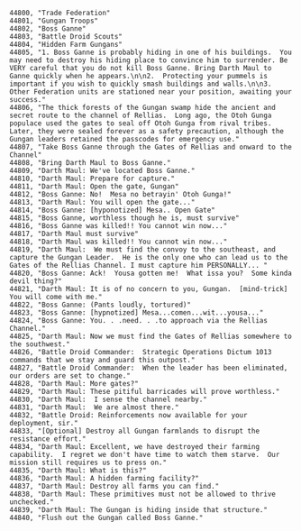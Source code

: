 ﻿```text
44800, "Trade Federation"
44801, "Gungan Troops"
44802, "Boss Ganne"
44803, "Battle Droid Scouts"
44804, "Hidden Farm Gungans"
44805, "1. Boss Ganne is probably hiding in one of his buildings.  You may need to destroy his hiding place to convince him to surrender. Be VERY careful that you do not kill Boss Ganne. Bring Darth Maul to Ganne quickly when he appears.\n\n2.  Protecting your pummels is important if you wish to quickly smash buildings and walls.\n\n3.  Other Federation units are stationed near your position, awaiting your success."
44806, "The thick forests of the Gungan swamp hide the ancient and secret route to the channel of Rellias.  Long ago, the Otoh Gunga populace used the gates to seal off Otoh Gunga from rival tribes. Later, they were sealed forever as a safety precaution, although the Gungan leaders retained the passcodes for emergency use."
44807, "Take Boss Ganne through the Gates of Rellias and onward to the Channel"
44808, "Bring Darth Maul to Boss Ganne."
44809, "Darth Maul: We've located Boss Ganne."
44810, "Darth Maul: Prepare for capture."
44811, "Darth Maul: Open the gate, Gungan"
44812, "Boss Ganne: No!  Mesa no betrayin' Otoh Gunga!"
44813, "Darth Maul: You will open the gate..."
44814, "Boss Ganne: [hyponotized] Mesa.. Open Gate"
44815, "Boss Ganne, worthless though he is, must survive"
44816, "Boss Ganne was killed!! You cannot win now..."
44817, "Darth Maul must survive"
44818, "Darth Maul was killed!! You cannot win now..."
44819, "Darth Maul:  We must find the convoy to the southeast, and capture the Gungan Leader.  He is the only one who can lead us to the Gates of the Rellias Channel. I must capture him PERSONALLY... "
44820, "Boss Ganne: Ack!  Yousa gotten me!  What issa you?  Some kinda devil thing?"
44821, "Darth Maul: It is of no concern to you, Gungan.  [mind-trick] You will come with me."
44822, "Boss Ganne: (Pants loudly, tortured)"
44823, "Boss Ganne: [hypnotized] Mesa...comen...wit...yousa..."
44824, "Boss Ganne: You. . .need. . .to approach via the Rellias Channel."
44825, "Darth Maul: Now we must find the Gates of Rellias somewhere to the southwest."
44826, "Battle Droid Commander:  Strategic Operations Dictum 1013 commands that we stay and guard this outpost."
44827, "Battle Droid Commander:  When the leader has been eliminated, our orders are set to change."
44828, "Darth Maul: More gates?"
44829, "Darth Maul: These pitiful barricades will prove worthless."
44830, "Darth Maul:  I sense the channel nearby."
44831, "Darth Maul:  We are almost there."
44832, "Battle Droid: Reinforcements now available for your deployment, sir."
44833, "[Optional] Destroy all Gungan farmlands to disrupt the resistance effort."
44834, "Darth Maul: Excellent, we have destroyed their farming capability.  I regret we don't have time to watch them starve.  Our mission still requires us to press on."
44835, "Darth Maul: What is this?"
44836, "Darth Maul: A hidden farming facility?"
44837, "Darth Maul: Destroy all farms you can find."
44838, "Darth Maul: These primitives must not be allowed to thrive unchecked."
44839, "Darth Maul: The Gungan is hiding inside that structure."
44840, "Flush out the Gungan called Boss Ganne."
```